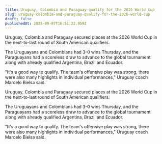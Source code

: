 ```yaml
---
title: Uruguay, Colombia and Paraguay qualify for the 2026 World Cup
slug: uruguay-colombia-and-paraguay-qualify-for-the-2026-world-cup
draft: false
publishedAt: 2025-09-07T16:51:22.959Z
---
```


Uruguay, Colombia and Paraguay secured places at the 2026 World Cup in the next-to-last round of South American qualifiers.

The Uruguayans and Colombians had 3-0 wins Thursday, and the Paraguayans had a scoreless draw to advance to the global tournament along with already qualified Argentina, Brazil and Ecuador.

"It's a good way to qualify. The team's offensive play was strong, there were also many highlights in individual performances," Uruguay coach Marcelo Bielsa said.


Uruguay, Colombia and Paraguay secured places at the 2026 World Cup in the next-to-last round of South American qualifiers.

The Uruguayans and Colombians had 3-0 wins Thursday, and the Paraguayans had a scoreless draw to advance to the global tournament along with already qualified Argentina, Brazil and Ecuador.

"It's a good way to qualify. The team's offensive play was strong, there were also many highlights in individual performances," Uruguay coach Marcelo Bielsa said.


